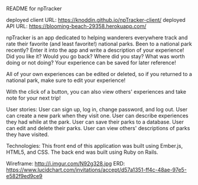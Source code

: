 README for npTracker

deployed client URL: https://knoddin.github.io/npTracker-client/
deployed API URL: https://blooming-beach-29358.herokuapp.com/

npTracker is an app dedicated to helping wanderers everywhere track and rate
their favorite (and least favorite!) national parks. Been to a national park
recently? Enter it into the app and write a description of your experience!
Did you like it? Would you go back? Where did you stay? What was worth doing
or not doing? Your experience can be saved for later reference!

All of your own experiences can be edited or deleted, so if you returned to a
national park, make sure to edit your experience!

With the click of a button, you can also view others' experiences and take note
for your next trip!


User stories:
User can sign up, log in, change password, and log out.
User can create a new park when they visit one.
User can describe experiences they had while at the park.
User can save their parks to a database.
User can edit and delete their parks.
User can view others' descriptions of parks they have visited.


Technologies:
This front end of this application was built using Ember.js, HTML5, and CSS.
The back end was built using Ruby on Rails.

Wireframe: http://i.imgur.com/N92g328.jpg
ERD: https://www.lucidchart.com/invitations/accept/d57a1351-ff4c-48ae-97e5-e582f9ed9ce9
